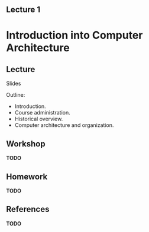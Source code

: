 Lecture 1
---

# Introduction into Computer Architecture

## Lecture

Slides

Outline:

* Introduction.
* Course administration.
* Historical overview.
* Computer architecture and organization.

## Workshop

__TODO__

## Homework

__TODO__

## References

__TODO__
